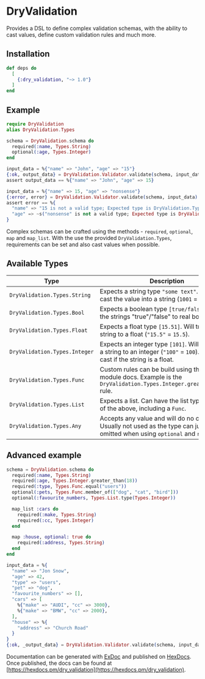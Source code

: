 # DryValidation
Provides a DSL to define complex validation schemas, with the ability to cast values, define custom validation rules and much more.

## Installation

```elixir
def deps do
  [
    {:dry_validation, "~> 1.0"}
  ]
end
```

## Example
  ```elixir
  require DryValidation
  alias DryValidation.Types
  
  schema = DryValidation.schema do
    required(:name, Types.String)
    optional(:age, Types.Integer)
  end
  
  input_data = %{"name" => "John", "age" => "15"}
  {:ok, output_data} = DryValidation.Validator.validate(schema, input_data)
  assert output_data == %{"name" => "John", "age" => 15}
  
  input_data = %{"name" => 15, "age" => "nonsense"}
  {:error, error} = DryValidation.Validator.validate(schema, input_data)
  assert error == %{
    "name" => "15 is not a valid type; Expected type is DryValidation.Types.String",
    "age" => ~s("nonsense" is not a valid type; Expected type is DryValidation.Types.Integer)
  }
  ```

  Complex schemas can be crafted using the methods - `required`, `optional`, `map` and `map_list`.
  With the use the provided `DryValidation.Types`, requirements can be set and also cast values when possible.

  ## Available Types
  Type          | Description
  ------------- | -------------
  `DryValidation.Types.String`  | Expects a string type `"some text"`. Will try to cast the value into a string (`1001` = `"1001"`).
  `DryValidation.Types.Bool`    | Expects a boolean type `[true/false]`. Will cast the strings "true"/"false" to real booleans
  `DryValidation.Types.Float`   | Expects a float type `[15.51]`. Will try to cast a string to a float (`"15.5"` = `15.5`).
  `DryValidation.Types.Integer` | Expects an integer type `[101]`. Will try to cast a string to an integer (`"100"` = `100`). It'll fail the cast if the string is a float.
  `DryValidation.Types.Func`    | Custom rules can be build using this, see the module docs. Example is the `DryValidation.Types.Integer.greater_than(5)` rule.
  `DryValidation.Types.List`    | Expects a list. Can have the list type set to one of the above, including a `Func`.
  `DryValidation.Types.Any`     | Accepts any value and will do no casting. Usually not used as the type can just be omitted when using `optional` and `required`

  ## Advanced example
  ```elixir
  schema = DryValidation.schema do
    required(:name, Types.String)
    required(:age, Types.Integer.greater_than(18))
    required(:type, Types.Func.equal("users"))
    optional(:pets, Types.Func.member_of(["dog", "cat", "bird"]))
    optional(:favourite_numbers, Types.List.type(Types.Integer))

    map_list :cars do
      required(:make, Types.String)
      required(:cc, Types.Integer)
    end

    map :house, optional: true do
      required(:address, Types.String)
    end
  end

  input_data = %{
    "name" => "Jon Snow",
    "age" => 42,
    "type" => "users",
    "pet" => "dog",
    "favourite_numbers" => [],
    "cars" => [
      %{"make" => "AUDI", "cc" => 3000},
      %{"make" => "BMW", "cc" => 2000},
    ],
    "house" => %{
      "address" => "Church Road"
    }
  }
  {:ok, _output_data} = DryValidation.Validator.validate(schema, input_data)
  ```
Documentation can be generated with [ExDoc](https://github.com/elixir-lang/ex_doc)
and published on [HexDocs](https://hexdocs.pm). Once published, the docs can
be found at [https://hexdocs.pm/dry_validation](https://hexdocs.pm/dry_validation).

